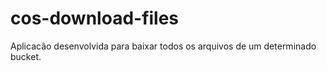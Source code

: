 # cos-download-files

Aplicacão desenvolvida para baixar todos os arquivos de um determinado bucket.
